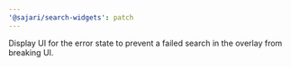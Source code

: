 ```yaml
---
'@sajari/search-widgets': patch
---
```


Display UI for the error state to prevent a failed search in the overlay from breaking UI.
